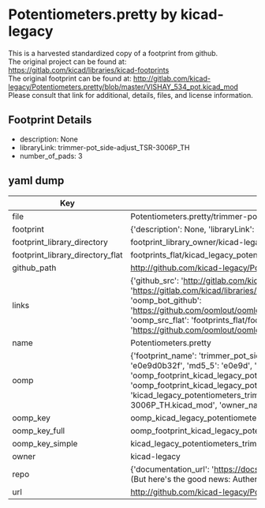 # Potentiometers.pretty by kicad-legacy  
This is a harvested standardized copy of a footprint from github.  
The original project can be found at:  
https://gitlab.com/kicad/libraries/kicad-footprints  
The original footprint can be found at:
http://gitlab.com/kicad-legacy/Potentiometers.pretty/blob/master/VISHAY_534_pot.kicad_mod
Please consult that link for additional, details, files, and license information.  
## Footprint Details
* description: None  
* libraryLink: trimmer-pot_side-adjust_TSR-3006P_TH  
* number_of_pads: 3  
## yaml dump  
| Key | Value |  
| --- | --- |  
| file | Potentiometers.pretty/trimmer-pot_side-adjust_TSR-3006P_TH.kicad_mod |  
| footprint | {'description': None, 'libraryLink': 'trimmer-pot_side-adjust_TSR-3006P_TH', 'number_of_pads': 3} |  
| footprint_library_directory | footprint_library_owner/kicad-legacy_Potentiometers.pretty |  
| footprint_library_directory_flat | footprints_flat/kicad_legacy_potentiometers_trimmer_pot_side_adjust_tsr_3006p_th/working |  
| github_path | http://github.com/kicad-legacy/Potentiometers.pretty/blob/master/trimmer-pot_side-adjust_TSR-3006P_TH.kicad_mod |  
| links | {'github_src': 'http://gitlab.com/kicad-legacy/Potentiometers.pretty/blob/master/VISHAY_534_pot.kicad_mod', 'github_src_repo': 'https://gitlab.com/kicad/libraries/kicad-footprints', 'oomp_bot': 'footprints/kicad_legacy_potentiometers_trimmer_pot_side_adjust_tsr_3006p_th/working', 'oomp_bot_github': 'https://github.com/oomlout/oomlout_oomp_footprint_bot/tree/main/footprints/kicad_legacy_potentiometers_trimmer_pot_side_adjust_tsr_3006p_th/working', 'oomp_src_flat': 'footprints_flat/footprints_flat/kicad_legacy_potentiometers_trimmer_pot_side_adjust_tsr_3006p_th/working', 'oomp_src_flat_github': 'https://github.com/oomlout/oomlout_oomp_footprint_src/tree/main/footprints_flat/kicad_legacy_potentiometers_trimmer_pot_side_adjust_tsr_3006p_th/working'} |  
| name | Potentiometers.pretty |  
| oomp | {'footprint_name': 'trimmer_pot_side_adjust_tsr_3006p_th', 'library_name': 'potentiometers', 'md5': 'e0e9d0b32f72fe6ec27f9053d1848027', 'md5_10': 'e0e9d0b32f', 'md5_5': 'e0e9d', 'md5_6': 'e0e9d0', 'oomp_key': 'oomp_kicad_legacy_potentiometers_trimmer_pot_side_adjust_tsr_3006p_th', 'oomp_key_extra': 'oomp_footprint_kicad_legacy_potentiometers_trimmer_pot_side_adjust_tsr_3006p_th', 'oomp_key_full': 'oomp_footprint_kicad_legacy_potentiometers_trimmer_pot_side_adjust_tsr_3006p_th_e0e9d0', 'oomp_key_simple': 'kicad_legacy_potentiometers_trimmer_pot_side_adjust_tsr_3006p_th', 'original_filename': 'Potentiometers.pretty/trimmer-pot_side-adjust_TSR-3006P_TH.kicad_mod', 'owner_name': 'kicad_legacy'} |  
| oomp_key | oomp_kicad_legacy_potentiometers_trimmer_pot_side_adjust_tsr_3006p_th |  
| oomp_key_full | oomp_footprint_kicad_legacy_potentiometers_trimmer_pot_side_adjust_tsr_3006p_th |  
| oomp_key_simple | kicad_legacy_potentiometers_trimmer_pot_side_adjust_tsr_3006p_th |  
| owner | kicad-legacy |  
| repo | {'documentation_url': 'https://docs.github.com/rest/overview/resources-in-the-rest-api#rate-limiting', 'message': "API rate limit exceeded for 84.66.173.59. (But here's the good news: Authenticated requests get a higher rate limit. Check out the documentation for more details.)"} |  
| url | http://github.com/kicad-legacy/Potentiometers.pretty |  

